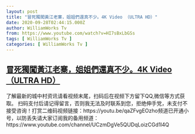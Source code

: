 ```yaml
---
layout: post
title: "冒死獨闖黃江老寨，姐姐們還真不少。4K Video （ULTRA HD）"
date: 2020-09-28T02:44:15.000Z
author: WilliamWorks Tv
from: https://www.youtube.com/watch?v=HI7sBxLbGSs
tags: [ WilliamWorks Tv ]
categories: [ WilliamWorks Tv ]
---
```

<!--1601261055000-->
[冒死獨闖黃江老寨，姐姐們還真不少。4K Video （ULTRA HD）](https://www.youtube.com/watch?v=HI7sBxLbGSs)
------

<div>
了解最新的城中村资讯请看视频末尾，扫码后在视频下方留下QQ,微信等方式获取。 扫码支付后请记得留言，否则我无法及时联系到您，拒绝伸手党，未支付不接受咨询！打赏二维码视频链接：https://youtu.be/qaZFvgEOzho频道已开通小号，以防丢失请大家订阅我的备用频道：https://www.youtube.com/channel/UCzmDgVe5QUDqLoizCGd1l4Q
</div>
